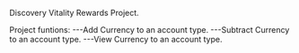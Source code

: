 Discovery Vitality Rewards Project.

Project funtions: 
---Add Currency to an account type.
---Subtract Currency to an account type.
---View Currency to an account type.
